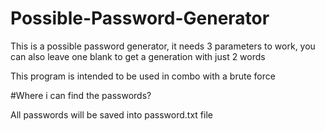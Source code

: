 # Possible-Password-Generator

This is a possible password generator, it needs 3 parameters to work, you can also leave one blank to get a generation with just 2 words

This program is intended to be used in combo with a brute force

#Where i can find the passwords?

All passwords will be saved into password.txt file
